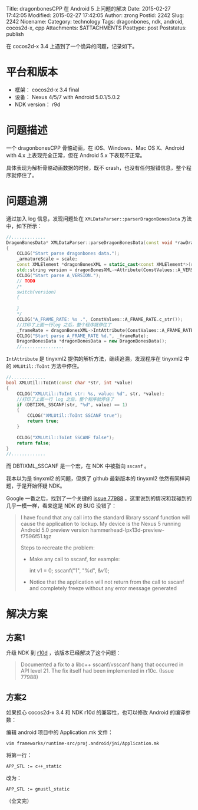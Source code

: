Title: dragonbonesCPP 在 Android 5 上问题的解决
Date: 2015-02-27 17:42:05
Modified: 2015-02-27 17:42:05
Author: zrong
Postid: 2242
Slug: 2242
Nicename: 
Category: technology
Tags: dragonbones, ndk, android, cocos2d-x, cpp
Attachments: $ATTACHMENTS
Posttype: post
Poststatus: publish

在 cocos2d-x 3.4 上遇到了一个诡异的问题，记录如下。

# 平台和版本

- 框架： cocos2d-x 3.4 final
- 设备： Nexus 4/5/7 with Android 5.0.1/5.0.2
- NDK version： r9d

# 问题描述

一个 dragonbonesCPP 骨骼动画，在 iOS、Windows、Mac OS X、Android with 4.x 上表现完全正常，但在 Android 5.x 下表现不正常。

具体表现为解析骨骼动画数据的时候，既不 crash，也没有任何报错信息，整个程序就停住了。 <!--more-->

# 问题追溯

通过加入 log 信息，发现问题处在 `XMLDataParser::parserDragonBonesData` 方法中，如下所示：

```c++
//.............
DragonBonesData* XMLDataParser::parseDragonBonesData(const void *rawDragonBonesData, float scale) const
{
    CCLOG("Start parse dragonbones data.");
    _armatureScale = scale;
    const XMLElement *dragonBonesXML = static_cast<const XMLElement*>(rawDragonBonesData);
    std::string version = dragonBonesXML->Attribute(ConstValues::A_VERSION.c_str());
    CCLOG("Start parse A_VERSION.");
    // TODO
    /*
    switch(version)
    {
    
    }
    */
    CCLOG("A_FRAME_RATE: %s .", ConstValues::A_FRAME_RATE.c_str());
	//打印了上面一行log 之后，整个程序就停住了
    _frameRate = dragonBonesXML->IntAttribute(ConstValues::A_FRAME_RATE.c_str());
    CCLOG("Start parse A_FRAME_RATE %d.", _frameRate);
    DragonBonesData *dragonBonesData = new DragonBonesData();
	//................

```

`IntAttribute` 是 tinyxml2 提供的解析方法，继续追溯，发现程序在 tinyxml2 中的 `XMLUtil::ToInt` 方法中停住。

```c++
//.............
bool XMLUtil::ToInt(const char *str, int *value)
{
    CCLOG("XMLUtil::ToInt str: %s, value: %d", str, *value);
	//打印了上面一行 log 之后，整个程序就停住了
    if (DBTIXML_SSCANF(str, "%d", value) == 1)
    {
        CCLOG("XMLUtil::ToInt SSCANF true");
        return true;
    }
    
    CCLOG("XMLUtil::ToInt SSCANF false");
    return false;
}
//.............
```

而 DBTIXML_SSCANF 是一个宏，在 NDK 中被指向 `sscanf` 。

我本以为是 tinyxml2 的问题，但换了 github 最新版本的 tinyxml2 依然有同样问题，于是开始怀疑 NDK。

Google 一番之后，找到了一个关键的 [issue 77988][1] 。这里说到的情况和我碰到的几乎一模一样，看来这是 NDK 的 BUG 没错了：

>I have found that any call into the standard library sscanf function will cause the application to lockup.  My device is the Nexus 5 running Android 5.0 preview version hammerhead-lpx13d-preview-f7596f51.tgz
>
>Steps to recreate the problem:
>- Make any call to sscanf, for example:
>
>    int v1 = 0;
>    sscanf("1", "%d", &v1);
>
>- Notice that the application will not return from the call to sscanf and completely freeze without any error message generated

# 解决方案

## 方案1

升级 NDK 到 [r10d][2] ，该版本已经解决了这个问题：

>Documented a fix to a libc++ sscanf/vsscanf hang that occurred in API level 21. The fix itself had been implemented in r10c. (Issue 77988)

## 方案2

如果担心 cocos2d-x 3.4 和 NDK r10d 的兼容性，也可以修改 Android 的编译参数：

编辑 android 项目中的 Application.mk 文件：

	vim frameworks/runtime-src/proj.android/jni/Application.mk

将第一行：

	APP_STL := c++_static

改为：

	APP_STL := gnustl_static

（全文完）

[1]: https://code.google.com/p/android/issues/detail?id=77988
[2]: https://developer.android.com/tools/sdk/ndk/index.html
